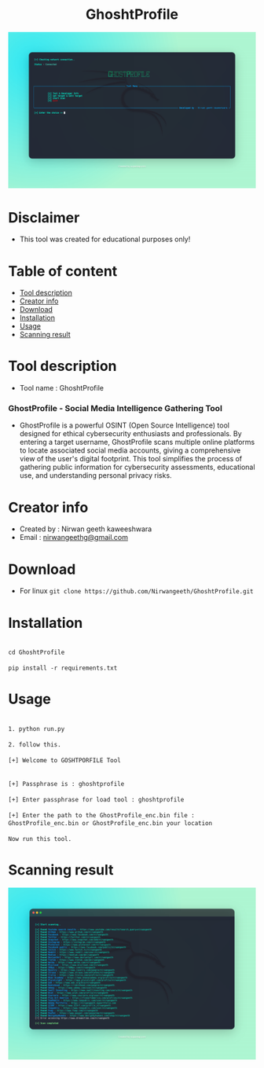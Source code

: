 <h1 align=center> GhoshtProfile </h1>

![menu](/menu.png)

# Disclaimer
* This tool was created for educational purposes only!

# Table of content

* [Tool description](#tooldescription)
* [Creator info](#creatorinfo)
* [Download](#download)
* [Installation](#installation)
* [Usage](#usage)
* [Scanning result](#scanningresult)

# Tool description

* Tool name : GhoshtProfile

### GhostProfile - Social Media Intelligence Gathering Tool

* GhostProfile is a powerful OSINT (Open Source Intelligence) tool designed for ethical cybersecurity enthusiasts and professionals. By entering a target username, GhostProfile scans multiple online platforms to locate associated social media accounts, giving a comprehensive view of the user's digital footprint. This tool simplifies the process of gathering public information for cybersecurity assessments, educational use, and understanding personal privacy risks.

# Creator info

* Created by : Nirwan geeth kaweeshwara
* Email      : nirwangeethg@gmail.com

# Download

* For linux `git clone https://github.com/Nirwangeeth/GhoshtProfile.git`

# Installation

```

cd GhoshtProfile

pip install -r requirements.txt

```

# Usage

```

1. python run.py

2. follow this.

[+] Welcome to GOSHTPORFILE Tool 


[+] Passphrase is : ghoshtprofile

[+] Enter passphrase for load tool : ghoshtprofile

[+] Enter the path to the GhostProfile_enc.bin file : GhostProfile_enc.bin or GhostProfile_enc.bin your location

Now run this tool.

```

# Scanning result

![scanning](/scanning.png)



